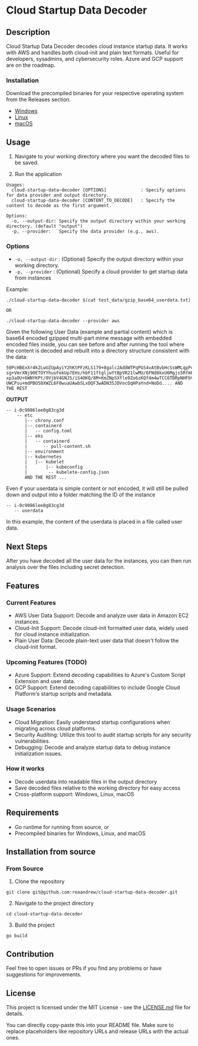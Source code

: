 
# Cloud Startup Data Decoder

## Description

Cloud Startup Data Decoder decodes cloud instance startup data. It works with AWS and handles both cloud-init and plain text formats. Useful for developers, sysadmins, and cybersecurity roles. Azure and GCP support are on the roadmap.

### Installation

Download the precompiled binaries for your respective operating system from the Releases section.

- [Windows](url-to-windows-release)
- [Linux](url-to-linux-release)
- [macOS](url-to-macos-release)


## Usage

1. Navigate to your working directory where you want the decoded files to be saved.

2. Run the application

```
Usages:
  cloud-startup-data-decoder [OPTIONS]             : Specify options for data provider and output directory.
  cloud-startup-data-decoder [CONTENT_TO_DECODE]   : Specify the content to decode as the first argument.

Options:
  -o, --output-dir: Specify the output directory within your working directory. (default "output")
  -p, --provider:   Specify the data provider (e.g., aws).

```

### Options

- `-o, --output-dir` : (Optional) Specify the output directory within your working directory.
- `-p, --provider` : (Optional) Specify a cloud provider to get startup data from instances

Example:

```
./cloud-startup-data-decoder $(cat test_data/gzip_base64_userdata.txt) 

OR

./cloud-startup-data-decoder --provider aws
```

Given the following User Data (example and partial content) which is base64 encoded gzipped multi-part mime message with embedded encoded files inside, you can see before and after running the tool where the content is decoded and rebuilt into a directory structure consistent with the data:

```shell
50PcHBExXr4k2LwUZUpAyiY2hKtPFzKLS179+8galc2Ad8WTPqPGS4vAtBvbHcSsWMLqpPcJ6/Ln
sg+VmrXNj90ETOYYhusFekUp7EHs/hbF11ftgljwYtBpVR21lwMU/6FNd8kxU6Mgjs5RfmPt+/EU
xp3aOU+6WNYKPt/0VjbV4GNJ5/iS4OKQ/8M+KmZNpSXfle9Zo6zKQf4m4wTCC6TDRpNHFbVboW/N
UWCPsu+mdPBO58XWZL6F0wuaUAwbSLxDQF3wADN3SJDVocOqHPaYnd+NoDd.... AND THE REST
```

**OUTPUT**

```shell
-- i-0c9086lee0g83cg3d
    -- etc
       |-- chrony.conf
       |-- containerd
       |   -- config.toml
       |-- eks
       |   -- containerd
       |      -- pull-content.sh
       |-- environment
       |-- kubernetes
       |   |-- kubelet
       |       |-- kubeconfig
       |        -- kubelete-config.json
       AND THE REST ...
```

Even if your userdata is simple content or not encoded, it will still be pulled down and output into a folder matching the ID of the instance

```shell
-- i-0c9086lee0g83cg3d
   -- userdata
````

In this example, the content of the userdata is placed in a file called user data.

## Next Steps

After you have decoded all the user data for the instances, you can then run analysis over the files including secret detection.


## Features

### Current Features

- AWS User Data Support: Decode and analyze user data in Amazon EC2 instances.
- Cloud-Init Support: Decode cloud-init formatted user data, widely used for cloud instance initialization.
- Plain User Data: Decode plain-text user data that doesn't follow the cloud-init format.

### Upcoming Features (TODO)

- Azure Support: Extend decoding capabilities to Azure's Custom Script Extension and user data.
- GCP Support: Extend decoding capabilities to include Google Cloud Platform's startup scripts and metadata.

### Usage Scenarios

- Cloud Migration: Easily understand startup configurations when migrating across cloud platforms.
- Security Auditing: Utilize this tool to audit startup scripts for any security vulnerabilities.
- Debugging: Decode and analyze startup data to debug instance initialization issues.

### How it works

- Decode userdata into readable files in the output directory
- Save decoded files relative to the working directory for easy access
- Cross-platform support: Windows, Linux, macOS

## Requirements

- Go runtime for running from source, or
- Precompiled binaries for Windows, Linux, and macOS

## Installation from source

### From Source

1. Clone the repository

```
git clone git@github.com:reaandrew/cloud-startup-data-decoder.git
```

2. Navigate to the project directory

```
cd cloud-startup-data-decoder
```

3. Build the project

```
go build
```

## Contribution

Feel free to open issues or PRs if you find any problems or have suggestions for improvements.

## License

This project is licensed under the MIT License - see the [LICENSE.md](LICENSE.md) file for details.

You can directly copy-paste this into your README file. Make sure to replace placeholders like repository URLs and release URLs with the actual ones.